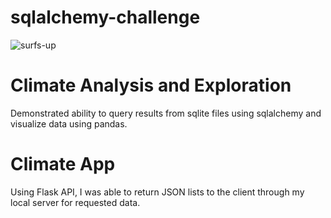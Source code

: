 # sqlalchemy-challenge
![surfs-up](https://user-images.githubusercontent.com/84728317/134597447-b3be4cda-7f73-47e1-a7f1-1283412978fe.png)

# Climate Analysis and Exploration
Demonstrated ability to query results from sqlite files using sqlalchemy and visualize data using pandas.

# Climate App
Using Flask API, I was able to return JSON lists to the client through my local server for requested data.